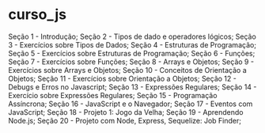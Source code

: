 # curso_js

Seção 1 - Introdução;
Seção 2 - Tipos de dado e operadores lógicos;
Seção 3 - Exercícios sobre Tipos de Dados;
Seção 4 - Estruturas de Programação;
Seção 5 - Exercícios sobre Estruturas de Programação;
Seção 6 - Funções;
Seção 7 - Exercícios sobre Funções;
Seção 8 - Arrays e Objetos;
Seção 9 - Exercícios sobre Arrays e Objetos;
Seção 10 - Conceitos de Orientação a Objetos;
Seção 11 - Exercícios sobre Orientação a Objetos;
Seção 12 - Debugs e Erros no Javascript;
Seção 13 - Expressões Regulares;
Seção 14 - Exercício sobre Expressões Regulares;
Seção 15 - Programação Assíncrona;
Seção 16 - JavaScript e o Navegador;
Seção 17 - Eventos com JavaScript;
Seção 18 - Projeto 1: Jogo da Velha;
Seção 19 - Aprendendo Node.js;
Seção 20 - Projeto com Node, Express, Sequelize: Job Finder;